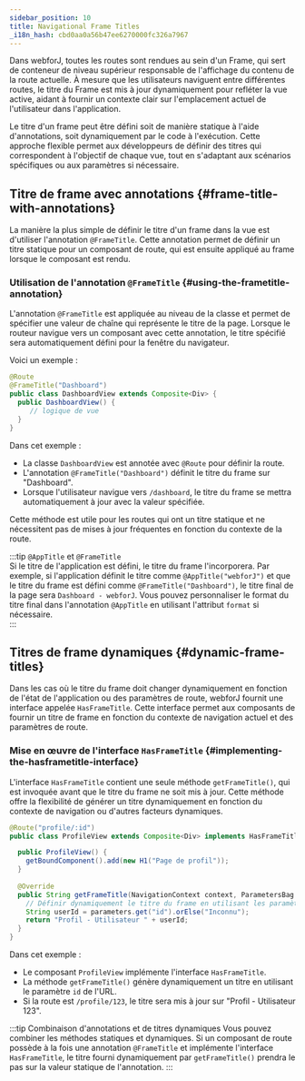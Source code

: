 ```yaml
---
sidebar_position: 10
title: Navigational Frame Titles
_i18n_hash: cbd0aa0a56b47ee6270000fc326a7967
---
```

Dans webforJ, toutes les routes sont rendues au sein d'un Frame, qui sert de conteneur de niveau supérieur responsable de l'affichage du contenu de la route actuelle. À mesure que les utilisateurs naviguent entre différentes routes, le titre du Frame est mis à jour dynamiquement pour refléter la vue active, aidant à fournir un contexte clair sur l'emplacement actuel de l'utilisateur dans l'application.

Le titre d'un frame peut être défini soit de manière statique à l'aide d'annotations, soit dynamiquement par le code à l'exécution. Cette approche flexible permet aux développeurs de définir des titres qui correspondent à l'objectif de chaque vue, tout en s'adaptant aux scénarios spécifiques ou aux paramètres si nécessaire.

## Titre de frame avec annotations {#frame-title-with-annotations}

La manière la plus simple de définir le titre d'un frame dans la vue est d'utiliser l'annotation `@FrameTitle`. Cette annotation permet de définir un titre statique pour un composant de route, qui est ensuite appliqué au frame lorsque le composant est rendu.

### Utilisation de l'annotation `@FrameTitle` {#using-the-frametitle-annotation}

L'annotation `@FrameTitle` est appliquée au niveau de la classe et permet de spécifier une valeur de chaîne qui représente le titre de la page. Lorsque le routeur navigue vers un composant avec cette annotation, le titre spécifié sera automatiquement défini pour la fenêtre du navigateur.

Voici un exemple :

```java
@Route
@FrameTitle("Dashboard")
public class DashboardView extends Composite<Div> {
  public DashboardView() {
     // logique de vue
  }
}
```

Dans cet exemple :
- La classe `DashboardView` est annotée avec `@Route` pour définir la route.
- L'annotation `@FrameTitle("Dashboard")` définit le titre du frame sur "Dashboard".
- Lorsque l'utilisateur navigue vers `/dashboard`, le titre du frame se mettra automatiquement à jour avec la valeur spécifiée.

Cette méthode est utile pour les routes qui ont un titre statique et ne nécessitent pas de mises à jour fréquentes en fonction du contexte de la route.

:::tip `@AppTitle` et `@FrameTitle`  
Si le titre de l'application est défini, le titre du frame l'incorporera. Par exemple, si l'application définit le titre comme `@AppTitle("webforJ")` et que le titre du frame est défini comme `@FrameTitle("Dashboard")`, le titre final de la page sera `Dashboard - webforJ`. Vous pouvez personnaliser le format du titre final dans l'annotation `@AppTitle` en utilisant l'attribut `format` si nécessaire.  
:::

## Titres de frame dynamiques {#dynamic-frame-titles}

Dans les cas où le titre du frame doit changer dynamiquement en fonction de l'état de l'application ou des paramètres de route, webforJ fournit une interface appelée `HasFrameTitle`. Cette interface permet aux composants de fournir un titre de frame en fonction du contexte de navigation actuel et des paramètres de route.

### Mise en œuvre de l'interface `HasFrameTitle` {#implementing-the-hasframetitle-interface}

L'interface `HasFrameTitle` contient une seule méthode `getFrameTitle()`, qui est invoquée avant que le titre du frame ne soit mis à jour. Cette méthode offre la flexibilité de générer un titre dynamiquement en fonction du contexte de navigation ou d'autres facteurs dynamiques.

```java
@Route("profile/:id")
public class ProfileView extends Composite<Div> implements HasFrameTitle {

  public ProfileView() {
    getBoundComponent().add(new H1("Page de profil"));
  }
  
  @Override
  public String getFrameTitle(NavigationContext context, ParametersBag parameters) {
    // Définir dynamiquement le titre du frame en utilisant les paramètres de route
    String userId = parameters.get("id").orElse("Inconnu");
    return "Profil - Utilisateur " + userId;
  }
}
```

Dans cet exemple :
- Le composant `ProfileView` implémente l'interface `HasFrameTitle`.
- La méthode `getFrameTitle()` génère dynamiquement un titre en utilisant le paramètre `id` de l'URL.
- Si la route est `/profile/123`, le titre sera mis à jour sur "Profil - Utilisateur 123".

:::tip Combinaison d'annotations et de titres dynamiques
Vous pouvez combiner les méthodes statiques et dynamiques. Si un composant de route possède à la fois une annotation `@FrameTitle` et implémente l'interface `HasFrameTitle`, le titre fourni dynamiquement par `getFrameTitle()` prendra le pas sur la valeur statique de l'annotation.
:::
